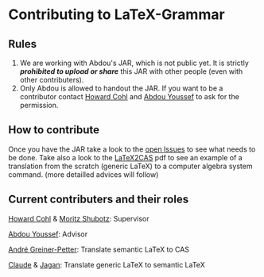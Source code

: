 # Contributing to LaTeX-Grammar
## Rules

1. We are working with Abdou's JAR, which is not public yet. It is strictly **_prohibited to upload or share_**  this JAR with other people (even with other contributers). 
2. Only Abdou is allowed to handout the JAR. If you want to be a contributor contact [Howard Cohl](https://github.com/HowardCohl) and [Abdou Youssef](https://github.com/abdouyoussef) to ask for the permission.

## How to contribute
Once you have the JAR take a look to the [open Issues](https://github.com/TU-Berlin/latex-grammar/issues) to see what needs to be done. Take also a look to the [LaTeX2CAS](https://github.com/TU-Berlin/latex-grammar/blob/master/LaTeX2CAS.pdf) pdf to see an example of a translation from the scratch (generic LaTeX) to a computer algebra system command. (more detailled advices will follow)

## Current contributers and their roles
[Howard Cohl](https://github.com/HowardCohl) & [Moritz Shubotz](https://github.com/physikerwelt): Supervisor

[Abdou Youssef](https://github.com/abdouyoussef): Advisor

[André Greiner-Petter](https://github.com/AndreG-P): Translate semantic LaTeX to CAS

[Claude](https://github.com/ClaudeZou) & [Jagan](https://github.com/notjagan): Translate generic LaTeX to semantic LaTeX
